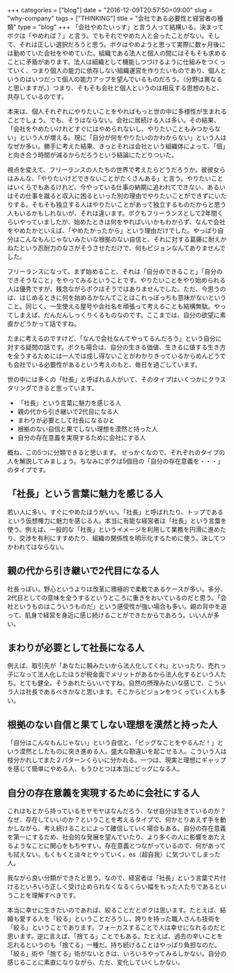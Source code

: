 +++
categories = ["blog"]
date = "2016-12-09T20:57:50+09:00"
slug = "why-company"
tags = ["THINKING"]
title = "会社である必要性と経営者の種類"
type = "blog"
+++
「会社やめたいっす」と言う人って結構いる。決まってボクは「やめれば？」と言う。でもそれでやめた人と会ったことがない。そして、それは正しい選択だろうと思う。ボクはやめようと思って実際に数ヶ月後には勤めていた会社をやめていた。組織である法人と個人の間にはそもそも求めることに矛盾があります。法人は組織として機能しつづけるように仕組みをつくっていく、つまり個人の能力に依存しない組織運営を作りたいものであり、個人というのはいつだって個人の能力アップを望んでいるものだろう。（分野は異なると思いますが。）つまり、そもそも会社と個人というのは相反する思想のもと、共存しているのです。

本来は、個人それぞれにやりたいことをやればもっと世の中に多様性が生まれることでしょう。でも、そうはならない。会社に居続ける人は多い。その結果、「会社をやめたいけれどすぐにはやめられないし、やりたいこともみつからない」という人が増える。現に「自分が何をやりたいのかわからない」という人はなぜか多い。勝手に考えた結果、きっとそれは会社という組織体によって、「個」と向き合う時間が減るからだろうという結論にたどりついた。

視点を変えて、フリーランスの人たちの世界で考えたらどうだろうか。彼彼女らはみんな、「やりたいけどできないことがたくさんある」と言う。やりたいことはいくらでもあるけれど、今やっている仕事の納期に追われてできない、あるいはその仕事を蹴ると収入に困るといった別の理由でやりたいことができずにいたりする。そもそも独立する人はやりたいことがあって独立するものだからと思う人もいるかもしれないが、それは違います。ボクもフリーランスとして2年間くらいやっていましたが、始めたときは何をやればいいかもわからず、なんで会社をやめたかといえば、「やめたかったから」という理由だけでした。やっぱり自分はこんなもんじゃないみたいな根拠のない自信と、それに対する葛藤に耐えかねたという忍耐力のなさがそうさせただけで、何もビジョンなんてありませんでした。

フリーランスになって、まず始めること、それは「自分のできること」「自分のできそうなこと」をやってみるということです。やりたいことをやり始められる人は優秀ですが、残念ながらボクはそうではありませんでした。ただ、今思うのは、はじめるときに何を始めるかなんてことはこれっぽっちも意味がないということ。同じく、一生使える屋号や会社名を頑張って考えることも結構無駄。やってしまえば、だんだんしっくりくるものなのです。ここまでは、自分の欲望に素直かどうかって話ですね。

たまに考えるのですけど、「なんで会社なんてやってるんだろう」という自分に対する疑問の話です。ボクも場合は、自分の生きる価値、生きるに値する生き方を全うするためには一人では成し得ないことがわかりきっているからめんどうでも会社でいる必要性があるという考えのもと、毎日を過ごしています。

世の中には多くの「社長」と呼ばれる人がいて、そのタイプはいくつかにクラスタリングできると思っています。

- 「社長」という言葉に魅力を感じる人
- 親の代から引き継いで2代目になる人
- まわりが必要として社長になるひと
- 根拠のない自信と果てしない理想を漠然と持った人
- 自分の存在意義を実現するために会社にする人

概ね、この5つに分類できると思います。
せっかくなので、それぞれのタイプの人を解説してみましょう。ちなみにボクは5個目の「自分の存在意義を・・・」のタイプです。

## 「社長」という言葉に魅力を感じる人
若い人に多い。すぐにやめたほうがいい。「社長」と呼ばれたり、トップであるという仮想権力に魅力を感じる人。本当に有能な経営者は「社長」という言葉を使う。例えば、一般的な「社長」というイメージを利用して業務を円滑に進めたり、交渉を有利にすすめたり、組織の関係性を明示化するために使う。決してつかわれてはならない。

## 親の代から引き継いで2代目になる人
社長っぽい。野心というよりは改革に積極的で柔軟であるケースが多い。多分、2代目としての意味を全うするというところに重きをおいているのだと思う。「会社というものはこういうものだ」という感受性が強い場合も多い。親の背中を追って、肌身で経営を身近に感じ続けることができたからであろう。いい人が多い。

## まわりが必要として社長になる人
例えば、取引先が「あなたに頼みたいから法人化してくれ」といったり、売れっ子になって法人化したほうが税金面でメリットがあるから法人化するという人たち。とても健全。そうあれたらいいですね。自然の摂理みたいな感じで、こういう人は社長であるべきかなと思います。そこからビジョンをつくっていく人も多い。

## 根拠のない自信と果てしない理想を漠然と持った人
「自分はこんなもんじゃない」という自信と、「ビッグなことをやるんだ！」という漠然としたものに突き進める人。盛大な勘違いを起こせる人。こういう人は枝分かれしてまた２パターンくらいに分かれる。一つは、現実と理想にギャップを感じて簡単にやめる人、もうひとつは本当にビッグになる人。

## 自分の存在意義を実現するために会社にする人
これはもとから持っているモヤモヤはなんだろう、なぜ自分は生きているのか？なぜ、存在していいのか？ということを考えるタイプで、何かとりあえず手を動かしながら、考え続けることによって確信していく場合もある。自分の存在意義を第一にするため、社会的な発展を望んでいたり、より多くの人に影響をあたえるようなことに関心をもちやすい。存在意義とつながっているので、何があっても拭えない。もくもくと淡々とやっていく。es（超自我）に気づいてしまった人。

我ながら良い分類ができたと思う。なので、経営者は「社長」という言葉で片付けるといろいろ正しく受け止められなくなるくらい幅をもった人たちであるということを理解すべきです。

本当に幸せに生きたいのであれば、絞ることだとボクは思います。たとえば、結婚も愛する人を「絞る」ということだろうし、誇りを持った職人さんも技術を「絞る」ということであります。フォーカスすることで人は幸せになれるのだと思います。逆に言えば、「捨てる」ことでもある。たとえば、過去の辛いことを忘れるというのも「捨てる」一種だ。持ち続けることはやっぱり負担なのだ。「絞る」術や「捨てる」術がないときは、いろいろやってみるしかない。自分の感じることに素直になりながら、ただ、変化していくしかない。
